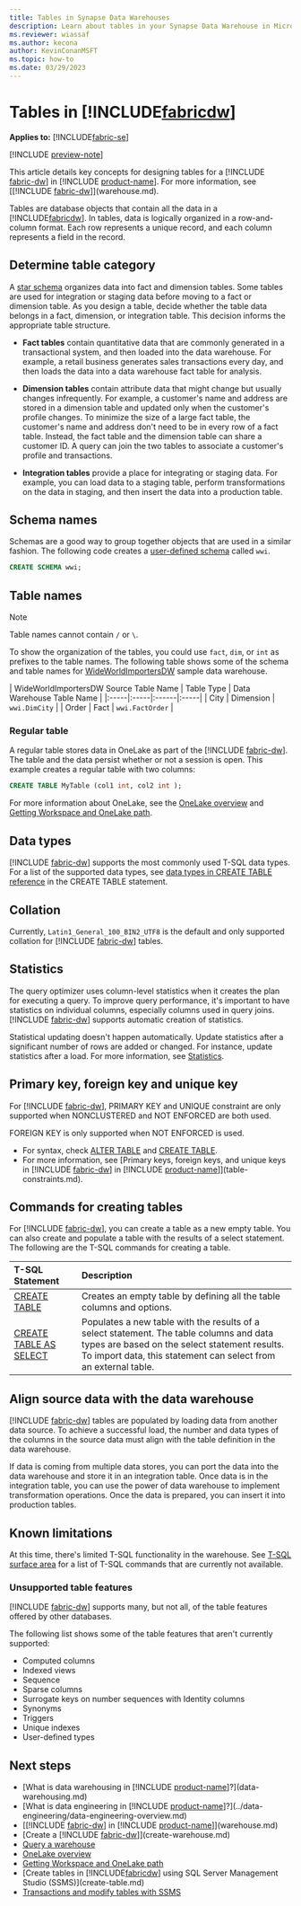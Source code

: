 ```yaml
---
title: Tables in Synapse Data Warehouses
description: Learn about tables in your Synapse Data Warehouse in Microsoft Fabric.
ms.reviewer: wiassaf
ms.author: kecona
author: KevinConanMSFT
ms.topic: how-to
ms.date: 03/29/2023
---
```


# Tables in [!INCLUDE[fabricdw](includes/fabric-dw.md)]

**Applies to:** [!INCLUDE[fabric-se](includes/applies-to-version/fabric-dw.md)]

[!INCLUDE [preview-note](../includes/preview-note.md)]
 
This article details key concepts for designing tables for a [!INCLUDE [fabric-dw](includes/fabric-dw.md)] in [!INCLUDE [product-name](../includes/product-name.md)]. For more information, see [[!INCLUDE [fabric-dw](includes/fabric-dw.md)]](warehouse.md).

Tables are database objects that contain all the data in a [!INCLUDE[fabricdw](includes/fabric-dw.md)]. In tables, data is logically organized in a row-and-column format. Each row represents a unique record, and each column represents a field in the record.

## Determine table category

A [star schema](/power-bi/guidance/star-schema) organizes data into fact and dimension tables. Some tables are used for integration or staging data before moving to a fact or dimension table. As you design a table, decide whether the table data belongs in a fact, dimension, or integration table. This decision informs the appropriate table structure.

- **Fact tables** contain quantitative data that are commonly generated in a transactional system, and then loaded into the data warehouse. For example, a retail business generates sales transactions every day, and then loads the data into a data warehouse fact table for analysis.

- **Dimension tables** contain attribute data that might change but usually changes infrequently. For example, a customer's name and address are stored in a dimension table and updated only when the customer's profile changes. To minimize the size of a large fact table, the customer's name and address don't need to be in every row of a fact table. Instead, the fact table and the dimension table can share a customer ID. A query can join the two tables to associate a customer's profile and transactions.

- **Integration tables** provide a place for integrating or staging data. For example, you can load data to a staging table, perform transformations on the data in staging, and then insert the data into a production table.

## Schema names

Schemas are a good way to group together objects that are used in a similar fashion. The following code creates a [user-defined schema](/sql/t-sql/statements/create-schema-transact-sql?view=fabric&preserve-view=true) called `wwi`.

```sql
CREATE SCHEMA wwi;
```

## Table names

> [!NOTE]
> Table names cannot contain `/` or `\`.

To show the organization of the tables, you could use `fact`, `dim`, or `int` as prefixes to the table names. The following table shows some of the schema and table names for [WideWorldImportersDW](/sql/samples/wide-world-importers-dw-database-catalog?view=fabric&preserve-view=true) sample data warehouse.  

| WideWorldImportersDW Source Table Name  | Table Type | Data Warehouse Table Name |
|:-----|:-----|:------|:-----|
| City | Dimension | `wwi.DimCity` |
| Order | Fact | `wwi.FactOrder` |

### Regular table

A regular table stores data in OneLake as part of the [!INCLUDE [fabric-dw](includes/fabric-dw.md)]. The table and the data persist whether or not a session is open.  This example creates a regular table with two columns:

```sql
CREATE TABLE MyTable (col1 int, col2 int );  
```

For more information about OneLake, see the [OneLake overview](../onelake/onelake-overview.md) and [Getting Workspace and OneLake path](get-workspace-onelake-path.md).

## Data types

[!INCLUDE [fabric-dw](includes/fabric-dw.md)] supports the most commonly used T-SQL data types. For a list of the supported data types, see [data types in CREATE TABLE reference](/sql/t-sql/statements/create-table-azure-sql-data-warehouse?view=fabric#DataTypes&preserve-view=true) in the CREATE TABLE statement. 

## Collation

Currently, `Latin1_General_100_BIN2_UTF8` is the default and only supported collation for [!INCLUDE [fabric-dw](includes/fabric-dw.md)] tables.

## Statistics

The query optimizer uses column-level statistics when it creates the plan for executing a query. To improve query performance, it's important to have statistics on individual columns, especially columns used in query joins. [!INCLUDE [fabric-dw](includes/fabric-dw.md)] supports automatic creation of statistics. 

Statistical updating doesn't happen automatically. Update statistics after a significant number of rows are added or changed. For instance, update statistics after a load. For more information, see [Statistics](statistics.md).

## Primary key, foreign key and unique key

For [!INCLUDE [fabric-dw](includes/fabric-dw.md)], PRIMARY KEY and UNIQUE constraint are only supported when NONCLUSTERED and NOT ENFORCED are both used.

FOREIGN KEY is only supported when NOT ENFORCED is used.  

- For syntax, check [ALTER TABLE](/sql/t-sql/statements/alter-table-transact-sql?view=fabric#DataTypes&preserve-view=true) and [CREATE TABLE](/sql/t-sql/statements/create-table-azure-sql-data-warehouse?view=fabric#DataTypes&preserve-view=true). 
- For more information, see [Primary keys, foreign keys, and unique keys in [!INCLUDE [fabric-dw](includes/fabric-dw.md)] in [!INCLUDE [product-name](../includes/product-name.md)]](table-constraints.md).

## Commands for creating tables

For [!INCLUDE [fabric-dw](includes/fabric-dw.md)], you can create a table as a new empty table. You can also create and populate a table with the results of a select statement. The following are the T-SQL commands for creating a table.

| T-SQL Statement | Description |
|:----------------|:------------|
| [CREATE TABLE](/sql/t-sql/statements/create-table-azure-sql-data-warehouse?view=fabric&preserve-view=true) | Creates an empty table by defining all the table columns and options. |
| [CREATE TABLE AS SELECT](/sql/t-sql/statements/create-table-as-select-azure-sql-data-warehouse?view=fabric&preserve-view=true) | Populates a new table with the results of a select statement. The table columns and data types are based on the select statement results. To import data, this statement can select from an external table. |

## Align source data with the data warehouse

[!INCLUDE [fabric-dw](includes/fabric-dw.md)] tables are populated by loading data from another data source. To achieve a successful load, the number and data types of the columns in the source data must align with the table definition in the data warehouse.

If data is coming from multiple data stores, you can port the data into the data warehouse and store it in an integration table. Once data is in the integration table, you can use the power of data warehouse to implement transformation operations. Once the data is prepared, you can insert it into production tables.

## Known limitations

At this time, there's limited T-SQL functionality in the warehouse. See [T-SQL surface area](data-warehousing.md#t-sql-surface-area) for a list of T-SQL commands that are currently not available.

### Unsupported table features

[!INCLUDE [fabric-dw](includes/fabric-dw.md)] supports many, but not all, of the table features offered by other databases.

The following list shows some of the table features that aren't currently supported:

- Computed columns
- Indexed views
- Sequence
- Sparse columns
- Surrogate keys on number sequences with Identity columns
- Synonyms
- Triggers
- Unique indexes
- User-defined types

## Next steps

- [What is data warehousing in [!INCLUDE [product-name](../includes/product-name.md)]?](data-warehousing.md)
- [What is data engineering in [!INCLUDE [product-name](../includes/product-name.md)]?](../data-engineering/data-engineering-overview.md)
- [[!INCLUDE [fabric-dw](includes/fabric-dw.md)] in [!INCLUDE [product-name](../includes/product-name.md)]](warehouse.md)
- [Create a [!INCLUDE [fabric-dw](includes/fabric-dw.md)]](create-warehouse.md)
- [Query a warehouse](query-warehouse.md)
- [OneLake overview](../onelake/onelake-overview.md)
- [Getting Workspace and OneLake path](get-workspace-onelake-path.md)
- [Create tables in [!INCLUDE[fabricdw](includes/fabric-dw.md)] using SQL Server Management Studio (SSMS)](create-table.md)
- [Transactions and modify tables with SSMS](transactions.md)